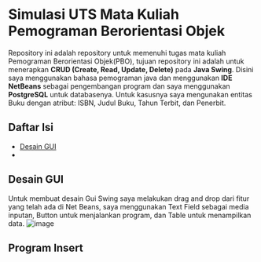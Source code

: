 # Simulasi UTS Mata Kuliah Pemograman Berorientasi Objek
Repository ini adalah repository untuk memenuhi tugas mata kuliah Pemograman Berorientasi Objek(PBO), tujuan repository ini adalah untuk menerapkan **CRUD (Create, Read, Update, Delete)** pada **Java Swing**. Disini saya menggunakan bahasa pemograman java dan menggunakan **IDE NetBeans** sebagai pengembangan program dan saya menggunakan **PostgreSQL** untuk databasenya. Untuk kasusnya saya mengunakan entitas Buku dengan atribut: ISBN, Judul Buku, Tahun Terbit, dan Penerbit.

## Daftar Isi
- [Desain GUI](#desain-gui)
- 

## Desain GUI
Untuk membuat desain Gui Swing saya melakukan drag and drop dari fitur yang telah ada di Net Beans, saya menggunakan Text Field sebagai media inputan, Button untuk menjalankan program, dan Table untuk menampilkan data.
![image](https://github.com/user-attachments/assets/5e39a3f0-0525-4d66-ae50-90c2e7652e28)

## Program Insert








